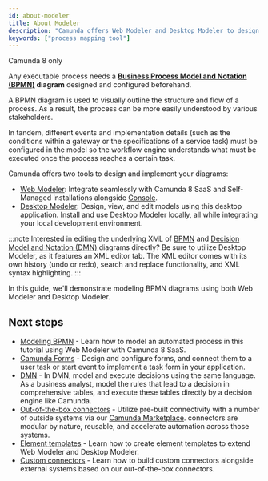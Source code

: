 ```yaml
---
id: about-modeler
title: About Modeler
description: "Camunda offers Web Modeler and Desktop Modeler to design and implement any executable process using BPMN."
keywords: ["process mapping tool"]
---
```


<span class="badge badge--cloud">Camunda 8 only</span>

Any executable process needs a **[Business Process Model and Notation (BPMN)](./bpmn/bpmn.md) diagram** designed and configured beforehand.

A BPMN diagram is used to visually outline the structure and flow of a process. As a result, the process can be more easily understood by various stakeholders.

In tandem, different events and implementation details (such as the conditions within a gateway or the specifications of a service task) must be configured in the model so the workflow engine understands what must be executed once the process reaches a certain task.

Camunda offers two tools to design and implement your diagrams:

- [Web Modeler](./web-modeler/launch-web-modeler.md): Integrate seamlessly with Camunda 8 SaaS and Self-Managed installations alongside [Console](../console/introduction-to-console.md).
- [Desktop Modeler](./desktop-modeler/index.md): Design, view, and edit models using this desktop application. Install and use Desktop Modeler locally, all while integrating your local development environment.

:::note
Interested in editing the underlying XML of [BPMN](./bpmn/bpmn.md) and [Decision Model and Notation (DMN)](./dmn/dmn.md) diagrams directly? Be sure to utilize Desktop Modeler, as it features an XML editor tab. The XML editor comes with its own history (undo or redo), search and replace functionality, and XML syntax highlighting.
:::

In this guide, we'll demonstrate modeling BPMN diagrams using both Web Modeler and Desktop Modeler.

## Next steps

- [Modeling BPMN](/components/modeler/bpmn/automating-a-process-using-bpmn.md) - Learn how to model an automated process in this tutorial using Web Modeler with Camunda 8 SaaS.
- [Camunda Forms](/components/modeler/forms/utilizing-forms.md) - Design and configure forms, and connect them to a user task or start event to implement a task form in your application.
- [DMN](./dmn/dmn.md) - In DMN, model and execute decisions using the same language. As a business analyst, model the rules that lead to a decision in comprehensive tables, and execute these tables directly by a decision engine like Camunda.
- [Out-of-the-box connectors](/components/connectors/use-connectors/configuring-out-of-the-box-connector.md) - Utilize pre-built connectivity with a number of outside systems via our [Camunda Marketplace](./web-modeler/camunda-marketplace.md). connectors are modular by nature, reusable, and accelerate automation across those systems.
- [Element templates](/components/modeler/element-templates/element-templates.md) - Learn how to create element templates to extend Web Modeler and Desktop Modeler.
- [Custom connectors](/components/connectors/manage-connector-templates.md) - Learn how to build custom connectors alongside external systems based on our out-of-the-box connectors.
